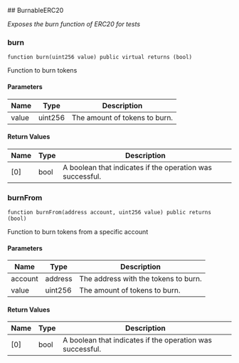 ﻿﻿## BurnableERC20

_Exposes the burn function of ERC20 for tests_


### burn

```solidity
function burn(uint256 value) public virtual returns (bool)
```



Function to burn tokens

#### Parameters

| Name | Type | Description |
| ---- | ---- | ----------- |
| value | uint256 | The amount of tokens to burn. |

#### Return Values

| Name | Type | Description |
| ---- | ---- | ----------- |
| [0] | bool | A boolean that indicates if the operation was successful. |

### burnFrom

```solidity
function burnFrom(address account, uint256 value) public returns (bool)
```



Function to burn tokens from a specific account

#### Parameters

| Name | Type | Description |
| ---- | ---- | ----------- |
| account | address | The address with the tokens to burn. |
| value | uint256 | The amount of tokens to burn. |

#### Return Values

| Name | Type | Description |
| ---- | ---- | ----------- |
| [0] | bool | A boolean that indicates if the operation was successful. |


